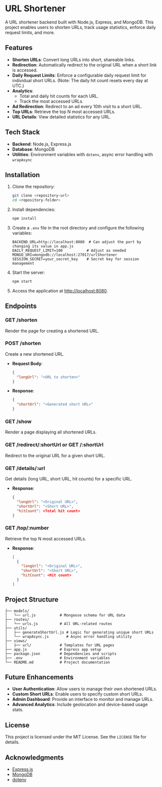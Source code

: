 # URL Shortener 

A URL shortener backend built with Node.js, Express, and MongoDB. This project enables users to shorten URLs, track usage statistics, enforce daily request limits, and more.

## Features

- **Shorten URLs**: Convert long URLs into short, shareable links.
- **Redirection**: Automatically redirect to the original URL when a short link is accessed.
- **Daily Request Limits**: Enforce a configurable daily request limit for individual short URLs. (Note: The daily hit count resets every day at UTC.)
- **Analytics**:
  - Total and daily hit counts for each URL.
  - Track the most accessed URLs.
- **Ad Redirection**: Redirect to an ad every 10th visit to a short URL.
- **Top URLs**: Retrieve the top N most accessed URLs.
- **URL Details**: View detailed statistics for any URL.

## Tech Stack

- **Backend**: Node.js, Express.js
- **Database**: MongoDB
- **Utilities**: Environment variables with `dotenv`, async error handling with `wrapAsync`

## Installation

1. Clone the repository:

   ```bash
   git clone <repository-url>
   cd <repository-folder>
   ```

2. Install dependencies:

   ```bash
   npm install
   ```

3. Create a `.env` file in the root directory and configure the following variables:

   ```env
   BACKEND_URL=http://localhost:8080  # Can adjust the port by changing its value in app.js
   DAILY_REQUEST_LIMIT=100           # Adjust as needed
   MONGO_URI=mongodb://localhost:27017/urlShortener
   SESSION_SECRET=your_secret_key    # Secret key for session management
   ```

4. Start the server:

   ```bash
   npm start
   ```

5. Access the application at [http://localhost:8080](http://localhost:8080).

## Endpoints

### **GET /shorten**
Render the page for creating a shortened URL.

### **POST /shorten**
Create a new shortened URL.

- **Request Body**:
  ```json
  {
    "longUrl": "<URL to shorten>"
  }
  ```

- **Response**:
  ```json
  {
    "shortUrl": "<Generated short URL>"
  }
  ```

### **GET /show**
Render a page displaying all shortened URLs.

### **GET /redirect/:shortUrl** or **GET /:shortUrl**
Redirect to the original URL for a given short URL.

### **GET /details/:url**
Get details (long URL, short URL, hit counts) for a specific URL.

- **Response**:
  ```json
  {
    "longUrl": "<Original URL>",
    "shortUrl": "<Short URL>",
    "hitCount": <Total hit count>
  }
  ```

### **GET /top/:number**
Retrieve the top N most accessed URLs.

- **Response**:
  ```json
  [
    {
      "longUrl": "<Original URL>",
      "shortUrl": "<Short URL>",
      "hitCount": <Hit count>
    }
  ]
  ```

## Project Structure

```
├── models/
│   └── url.js           # Mongoose schema for URL data
├── routes/
│   └── urls.js          # All URL-related routes
├── utils/
│   ├── generateShortUrl.js # Logic for generating unique short URLs
│   └── wrapAsync.js        # Async error handling utility
├── views/
│   ├── url/             # Templates for URL pages
├── app.js               # Express app setup
├── package.json         # Dependencies and scripts
├── .env                 # Environment variables
└── README.md            # Project documentation
```

## Future Enhancements

- **User Authentication**: Allow users to manage their own shortened URLs.
- **Custom Short URLs**: Enable users to specify custom short URLs.
- **Admin Dashboard**: Provide an interface to monitor and manage URLs.
- **Advanced Analytics**: Include geolocation and device-based usage stats.

## License

This project is licensed under the MIT License. See the `LICENSE` file for details.

## Acknowledgments

- [Express.js](https://expressjs.com/)
- [MongoDB](https://www.mongodb.com/)
- [dotenv](https://github.com/motdotla/dotenv)
